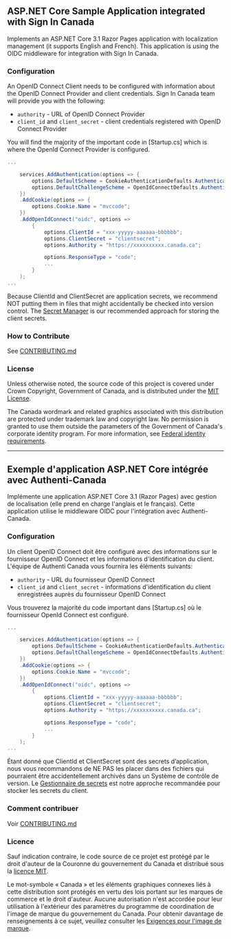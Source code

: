 ## ASP.NET Core Sample Application integrated with Sign In Canada

Implements an ASP.NET Core 3.1 Razor Pages application with localization management (it supports English and French). This application is using the OIDC middleware for integration with Sign In Canada.

### Configuration

An OpenID Connect Client needs to be configured with information about the OpenID Connect Provider and client credentials. Sign In Canada team will provide you with the following:

* `authority` - URL of OpenID Connect Provider
* `client_id` and `client_secret` - client credentials registered with OpenID Connect Provider 

You will find the majority of the important code in [Startup.cs] which is where the OpenId Connect Provider is configured.

```csharp
...

    services.AddAuthentication(options => {
        options.DefaultScheme = CookieAuthenticationDefaults.AuthenticationScheme;
        options.DefaultChallengeScheme = OpenIdConnectDefaults.AuthenticationScheme;
    })
    .AddCookie(options => {
        options.Cookie.Name = "mvccode";
    })
    .AddOpenIdConnect("oidc", options =>
        {
            options.ClientId = "xxx-yyyyy-aaaaaa-bbbbbb";
            options.ClientSecret = "clientsecret";
            options.Authority = "https://xxxxxxxxxx.canada.ca";

            options.ResponseType = "code";
            ...
        }
    );
...
```

Because ClientId and ClientSecret are application secrets, we recommend NOT putting them in files that might accidentally be checked into version control. The [Secret Manager](https://docs.microsoft.com/en-us/aspnet/core/security/app-secrets) is our recommended approach for storing the client secrets.

### How to Contribute

See [CONTRIBUTING.md](CONTRIBUTING.md)

### License

Unless otherwise noted, the source code of this project is covered under Crown Copyright, Government of Canada, and is distributed under the [MIT License](LICENSE).

The Canada wordmark and related graphics associated with this distribution are protected under trademark law and copyright law. No permission is granted to use them outside the parameters of the Government of Canada's corporate identity program. For more information, see [Federal identity requirements](https://www.canada.ca/en/treasury-board-secretariat/topics/government-communications/federal-identity-requirements.html).

______________________

## Exemple d'application ASP.NET Core intégrée avec Authenti-Canada

Implémente une application ASP.NET Core 3.1 (Razor Pages) avec gestion de localisation (elle prend en charge l'anglais et le français). Cette application utilise le middleware OIDC pour l'intégration avec Authenti-Canada.

### Configuration

Un client OpenID Connect doit être configuré avec des informations sur le fournisseur OpenID Connect et les informations d'identification du client. L'équipe de Authenti Canada vous fournira les éléments suivants:

* `authority` - URL du fournisseur OpenID Connect
* `client_id` and `client_secret` - informations d'identification du client enregistrées auprès du fournisseur OpenID Connect

Vous trouverez la majorité du code important dans [Startup.cs] où le fournisseur OpenId Connect est configuré.

```csharp
...

    services.AddAuthentication(options => {
        options.DefaultScheme = CookieAuthenticationDefaults.AuthenticationScheme;
        options.DefaultChallengeScheme = OpenIdConnectDefaults.AuthenticationScheme;
    })
    .AddCookie(options => {
        options.Cookie.Name = "mvccode";
    })
    .AddOpenIdConnect("oidc", options =>
        {
            options.ClientId = "xxx-yyyyy-aaaaaa-bbbbbb";
            options.ClientSecret = "clientsecret";
            options.Authority = "https://xxxxxxxxxx.canada.ca";

            options.ResponseType = "code";
            ...
        }
    );
...
```

Étant donné que ClientId et ClientSecret sont des secrets d’application, nous vous recommandons de NE PAS les placer dans des fichiers qui pourraient être accidentellement archivés dans un Système de contrôle de version. Le [Gestionnaire de secrets](https://docs.microsoft.com/fr-ca/aspnet/core/security/app-secrets) est notre approche recommandée pour stocker les secrets du client.

### Comment contribuer

Voir [CONTRIBUTING.md](CONTRIBUTING.md)

### Licence

Sauf indication contraire, le code source de ce projet est protégé par le droit d'auteur de la Couronne du gouvernement du Canada et distribué sous la [licence MIT](LICENSE).

Le mot-symbole « Canada » et les éléments graphiques connexes liés à cette distribution sont protégés en vertu des lois portant sur les marques de commerce et le droit d'auteur. Aucune autorisation n'est accordée pour leur utilisation à l'extérieur des paramètres du programme de coordination de l'image de marque du gouvernement du Canada. Pour obtenir davantage de renseignements à ce sujet, veuillez consulter les [Exigences pour l'image de marque](https://www.canada.ca/fr/secretariat-conseil-tresor/sujets/communications-gouvernementales/exigences-image-marque.html).